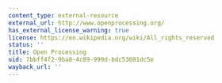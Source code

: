 ```yaml
---
content_type: external-resource
external_url: http://www.openprocessing.org/
has_external_license_warning: true
license: https://en.wikipedia.org/wiki/All_rights_reserved
status: ''
title: Open Processing
uid: 7bbff4f2-9ba8-4c89-999d-bdc53601dc5e
wayback_url: ''
---
```

